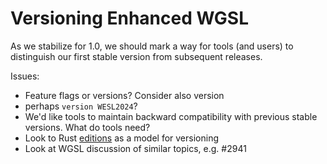 # Versioning Enhanced WGSL
As we stabilize for 1.0, we should mark a way for tools (and users) to distinguish our first stable version
from subsequent releases.

Issues:

* Feature flags or versions? Consider also version
* perhaps `version WESL2024`?
* We'd like tools to maintain backward compatibility with previous stable versions. What do tools need?
* Look to Rust [editions](https://doc.rust-lang.org/edition-guide/editions/) as a model for versioning
* Look at WGSL discussion of similar topics, e.g. #2941
